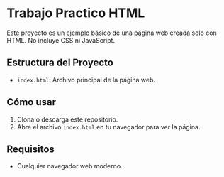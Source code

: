 # Trabajo Practico HTML

Este proyecto es un ejemplo básico de una página web creada solo con HTML. No incluye CSS ni JavaScript.

## Estructura del Proyecto

- `index.html`: Archivo principal de la página web.

## Cómo usar

1. Clona o descarga este repositorio.
2. Abre el archivo `index.html` en tu navegador para ver la página.

## Requisitos

- Cualquier navegador web moderno.



